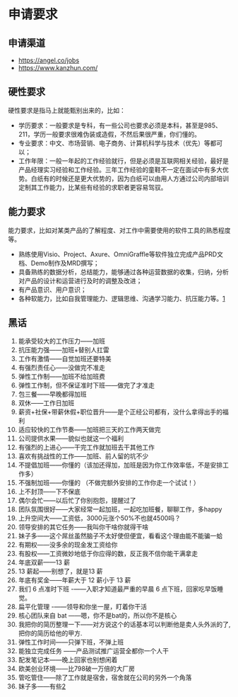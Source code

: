 # 申请要求

## 申请渠道

- https://angel.co/jobs
- https://www.kanzhun.com/

## 硬性要求

硬性要求是指马上就能甄别出来的，比如：

- 学历要求：一般要求是专科，有一些公司也要求必须是本科，甚至是985、211，学历一般要求很难伪装或造假，不然后果很严重，你们懂的。
- 专业要求：中文、市场营销、电子商务、计算机科学与技术（优先）等都可以；
- 工作年限：一般一年起的工作经验就行，但是必须是互联网相关经验，最好是产品经理实习经验和工作经验。三年工作经验的童鞋不一定在面试中有多大优势。白纸有的时候还是更大优势的，因为白纸可以由用人方通过公司内部培训定制其工作能力，比某些有经验的求职者更容易驾驭。

## 能力要求

能力要求，比如对某类产品的了解程度、对工作中需要使用的软件工具的熟悉程度等。

- 熟练使用Visio、Project、Axure、OmniGraffle等软件独立完成产品PRD文档、Demo制作及MRD撰写；
- 具备熟练的数据分析，总结能力，能够通过各种运营数据的收集，归纳，分析对产品的设计和运营进行及时的调整及改进；
- 有产品意识、用户意识；
- 各种软能力，比如自我管理能力、逻辑思维、沟通学习能力、抗压能力等。[1]

## 黑话

1. 能承受较大的工作压力——加班
2. 抗压能力强——加班+替别人扛雷
3. 工作有激情——自觉加班还要特美
4. 有强烈责任心——没做完不准走
5. 弹性工作制——加班不给加班费
6. 弹性工作制，但不保证准时下班——做完了才准走
7. 包三餐——早晚都得加班
8. 双休——工作日加班
9. 薪资+社保+带薪休假+职位晋升——是个正经公司都有，没什么拿得出手的福利
10. 适应较快的工作节奏——加班把三天的工作两天做完
11. 公司提供水果——貌似也就这一个福利
12. 有强烈的上进心——干完工作就加班去干其他工作
13. 喜欢有挑战性的工作——加班、前人留的坑不少
14. 不提倡加班——你懂的（该加还得加，加班是因为你工作效率低，不是安排工作多）
15. 不强制加班——你懂的 （不做完额外安排的工作你走一个试试！）
16. 上不封顶——下不保底
17. 偶尔会忙——以后忙了你别抱怨，提醒过了
18. 团队氛围很好——大家经常一起加班，一起吃加班餐，聊聊工作，多happy
19. 上升空间大——工资低，3000元涨个50%不也就4500吗？
20. 领导安排的其它任务——我叫你干啥你就得干啥
21. 妹子多——这个屌丝虽然脑子不太好使但便宜，看看这个理由能不能骗一蛤
22. 有期权——没多余的现金发工资给你
23. 有股权——工资微妙地低于你应得的数，反正我不信你能干满拿走
24. 年底双薪——13 薪
25. 13 薪起——别想了，就是13 薪
26. 年底有奖金——年薪大于 12 薪小于 13 薪
27. 我们 6 点准时下班 -——入职才知道最严重的早晨 6 点下班，回家吃早饭睡觉。
28. 扁平化管理 -——领导和你坐一屋，盯着你干活
29. 核心团队来自 bat ——嗯，你不是bat的，所以你不是核心
30. 我把你的简历整理一下——对方说这个的话基本可以判断他是卖人头外派的了,把你的简历给他的甲方.
31. 弹性工作时间——只弹下班，不弹上班
32. 能独立完成任务 ——产品测试推广运营全都你一个人干
33. 配发笔记本——晚上回家也别想闲着
34. 欧美创业环境——比798破一万倍的大厂房
35. 管吃管住——除了工作就是宿舍，宿舍就在公司的另外一个角落
36. 妹子多——有些[2]


[1]: https://zhuanlan.zhihu.com/p/25821858
[2]: https://www.bilibili.com/video/BV1be411s77M?from=search&seid=1121008457557507583
